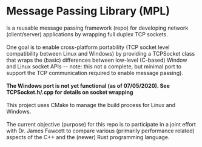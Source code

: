 # Message Passing Library (MPL) 
Is a reusable message passing framework (repo) for developing network (client/server) applications by wrapping full duplex TCP sockets.  <br> <br>
 One goal is to enable cross-platform portability (TCP socket level compatibility between Linux and Windows) by providing a TCPSocket class that wraps the (basic) differences between low-level (C-based) Window and Linux socket APIs  -- note: this not a complete, but minimal port to support the TCP communication required to enable message passing). <br> <br>
 <b>  The Windows port is not yet functional (as of 07/05/2020). See TCPSocket.h/.cpp for details on socket wrapping </b> <br><br>
This project uses CMake to manage the build process for Linux and Windows.  <br> <br>
The current objective (purpose) for this repo is to participate in a joint effort with Dr. James Fawcett to compare various (primarily performance related) aspects of the C++ and the (newer) Rust programming language.    
